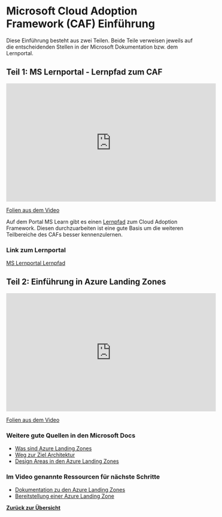 # Microsoft Cloud Adoption Framework (CAF) Einführung

Diese Einführung besteht aus zwei Teilen. Beide Teile verweisen jeweils auf die entscheidenden Stellen in der Microsoft Dokumentation bzw. dem Lernportal.

## Teil 1: MS Lernportal - Lernpfad zum CAF

<p align="center">
<iframe width="560" height="315" src="https://www.youtube.com/embed/YBQdlfT4Rrs" title="CAF Einführung - Überblick" frameborder="0" allow="accelerometer; autoplay; clipboard-write; encrypted-media; gyroscope; picture-in-picture" allowfullscreen></iframe>
</p>

[Folien aus dem Video](https://raw.githubusercontent.com/caf-expert/caf-intro/main/slides/CAF%20Intro.pptx)

Auf dem Portal MS Learn gibt es einen [Lernpfad](https://docs.microsoft.com/learn/modules/microsoft-cloud-adoption-framework-for-azure/) zum Cloud Adoption Framework. Diesen durchzuarbeiten ist eine gute Basis um die weiteren Teilbereiche des CAFs besser kennenzulernen.

### Link zum Lernportal
[MS Lernportal Lernpfad](https://docs.microsoft.com/learn/modules/microsoft-cloud-adoption-framework-for-azure/)

## Teil 2: Einführung in Azure Landing Zones

<p align="center">
<iframe width="560" height="315" src="https://www.youtube-nocookie.com/embed/VnOdT5EpkAs" title="CAF Einführung - Azure Landing Zone" frameborder="0" allow="accelerometer; autoplay; clipboard-write; encrypted-media; gyroscope; picture-in-picture" allowfullscreen></iframe>
</p>

[Folien aus dem Video](https://raw.githubusercontent.com/caf-expert/caf-intro/main/slides/CAF%20Intro%20-%20ALZ.pptx)

### Weitere gute Quellen in den Microsoft Docs

- [Was sind Azure Landing Zones](https://docs.microsoft.com/azure/cloud-adoption-framework/ready/landing-zone/?ns-enrollment-type=Collection&ns-enrollment-id=o50rfk558qj4xo)
- [Weg zur Ziel Architektur](https://docs.microsoft.com/azure/cloud-adoption-framework/ready/landing-zone/landing-zone-journey?ns-enrollment-type=Collection&ns-enrollment-id=o50rfk558qj4xo)
- [Design Areas in den Azure Landing Zones](https://docs.microsoft.com/azure/cloud-adoption-framework/ready/landing-zone/design-areas?ns-enrollment-type=Collection&ns-enrollment-id=o50rfk558qj4xo)

### Im Video genannte Ressourcen für nächste Schritte

- [Dokumentation zu den Azure Landing Zones](https://aka.ms/adopt/landingzones)
- [Bereitstellung einer Azure Landing Zone](https://aka.ms/adopt/landingzones/enterprise-scale/implementation)

**[Zurück zur Übersicht](/index.md)**
